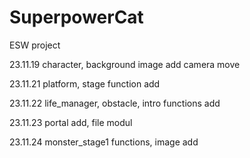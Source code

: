 # SuperpowerCat
ESW project

23.11.19
character, background image add
camera move

23.11.21
platform, stage function add

23.11.22
life_manager, obstacle, intro functions add

23.11.23
portal add, file modul

23.11.24
monster_stage1 functions, image add